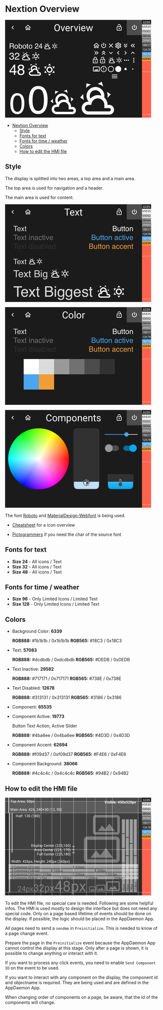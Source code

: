 # Nextion Overview

![Overview](assets/style_overview.png)

- [Nextion Overview](#nextion-overview)
  - [Style](#style)
  - [Fonts for text](#fonts-for-text)
  - [Fonts for time / weather](#fonts-for-time--weather)
  - [Colors](#colors)
  - [How to edit the HMI file](#how-to-edit-the-hmi-file)

## Style


The display is splitted into two areas, a top area and a main area.

The top area is used for navigation and a header.

The main area is used for content.

![Font & Color](assets/style_text.png)

![Components](assets/style_color.png)

![Components](assets/style_components.png)

The font [Roboto](https://github.com/googlefonts/roboto) and [MaterialDesign-Webfont](https://github.com/Templarian/MaterialDesign-Webfont) is being used.

- [Cheatsheet](https://htmlpreview.github.io/?https://raw.githubusercontent.com/happydasch/nspanel_haui/master/docs/cheatsheet.html) for a icon overview

- [Pictogrammers](https://pictogrammers.com/library/mdi/) if you need the char of the source font

## Fonts for text

- **Size 24** - All icons / Text
- **Size 32** - All icons / Text
- **Size 48** - All icons / Text

## Fonts for time / weather

- **Size 96** - Only Limited Icons / Limited Text
- **Size 128** - Only Limited Icons / Limited Text

## Colors

- Background Color: **6339**

  **RGB888:** #1b1b1b / 0x1b1b1b
  **RGB565:** #18C3 / 0x18C3

- Text: **57083**

  **RGB888:** #dcdbdb / 0xdcdbdb
  **RGB565:** #DEDB / 0xDEDB

- Text Inactive: **29582**

  **RGB888:** #717171 / 0x717171
  **RGB565:** #738E / 0x738E

- Text Disabled: **12678**

  **RGB888:** #313131 / 0x313131
  **RGB565:** #3186 / 0x3186

- Component: **65535**

- Component Active: **19773**

  Button Text Action, Active Slider

  **RGB888:** #4ba6ee / 0x4ba6ee
  **RGB565:** #4D3D / 0x4D3D

- Component Accent: **62694**

  **RGB888:** #f09d37 / 0xf09d37
  **RGB565:** #F4E6 / 0xF4E6

- Component Background: **38066**

  **RGB888:** #4c4c4c / 0x4c4c4c
  **RGB565:** #94B2 / 0x94B2

## How to edit the HMI file

![Grid](../nextion/images/grid.png)

To edit the HMI file, no special care is needed. Following are some helpful infos. The HMI is used mostly to design the interface but does not need any special code. Only on a page based lifetime of events should be done on the display. If possible, the logic should be placed in the AppDaemon App.

All pages need to send a `sendme` in `Preinitialize`. This is needed to know of a page change event.

Prepare the page in the `Preinitialize` event because the AppDaemon App cannot control the display at this stage. Only after a page is shown, it is possible to change anything or interact with it.

If you want to process any click events, you need to enable `Send Component ID` on the event to be used.

If you want to interact with any component on the display, the component id and objectname is required. They are being used and are defined in the AppDaemon App.

When changing order of components on a page, be aware, that the id of the components will change.
